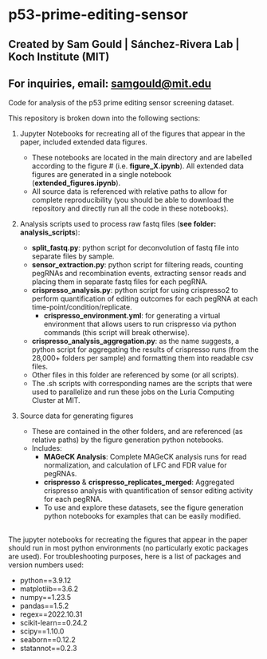 # p53-prime-editing-sensor

## Created by Sam Gould | Sánchez-Rivera Lab | Koch Institute (MIT)
## For inquiries, email: samgould@mit.edu
Code for analysis of the p53 prime editing sensor screening dataset.

This repository is broken down into the following sections:
1. Jupyter Notebooks for recreating all of the figures that appear in the paper, included extended data figures.
    - These notebooks are located in the main directory and are labelled according to the figure # (i.e. **figure_X.ipynb**). All extended data figures are generated in a single notebook (**extended_figures.ipynb**).
    - All source data is referenced with relative paths to allow for complete reproducibility (you should be able to download the repository and directly run all the code in these notebooks). 

2. Analysis scripts used to process raw fastq files (**see folder: analysis_scripts**):
    - **split_fastq.py**: python script for deconvolution of fastq file into separate files by sample.
    - **sensor_extraction.py**: python script for filtering reads, counting pegRNAs and recombination events, extracting sensor reads and placing them in separate fastq files for each pegRNA.
    - **crispresso_analysis.py**: python script for using crispresso2 to perform quantification of editing outcomes for each pegRNA at each time-point/condition/replicate.
        - **crispresso_environment.yml**: for generating a virtual environment that allows users to run crispresso via python commands (this script will break otherwise).
    - **crispresso_analysis_aggregation.py**: as the name suggests, a python script for aggregating the results of crispresso runs (from the 28,000+ folders per sample) and formatting them into readable csv files.
    - Other files in this folder are referenced by some (or all scripts).
    - The .sh scripts with corresponding names are the scripts that were used to parallelize and run these jobs on the Luria Computing Cluster at MIT.

3. Source data for generating figures
    - These are contained in the other folders, and are referenced (as relative paths) by the figure generation python notebooks.
    - Includes:
        - **MAGeCK Analysis**: Complete MAGeCK analysis runs for read normalization, and calculation of LFC and FDR value for pegRNAs.
        - **crispresso** & **crispresso_replicates_merged**: Aggregated crispresso analysis with quantification of sensor editing activity for each pegRNA.
        - To use and explore these datasets, see the figure generation python notebooks for examples that can be easily modified.

##
The jupyter notebooks for recreating the figures that appear in the paper should run in most python environments (no particularly exotic packages are used). For troubleshooting purposes, here is a list of packages and version numbers used:

- python==3.9.12
- matplotlib==3.6.2
- numpy==1.23.5
- pandas==1.5.2
- regex==2022.10.31
- scikit-learn==0.24.2
- scipy==1.10.0
- seaborn==0.12.2
- statannot==0.2.3